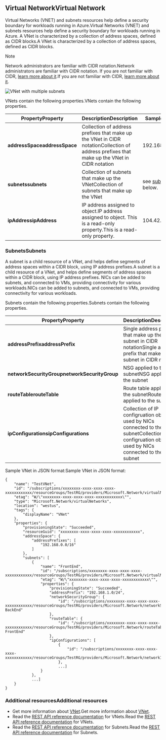## <a name="virtual-network"></a><span data-ttu-id="6b688-101">Virtual Network</span><span class="sxs-lookup"><span data-stu-id="6b688-101">Virtual Network</span></span>
<span data-ttu-id="6b688-102">Virtual Networks (VNET) and subnets resources help define a security boundary for workloads running in Azure.</span><span class="sxs-lookup"><span data-stu-id="6b688-102">Virtual Networks (VNET) and subnets resources help define a security boundary for workloads running in Azure.</span></span> <span data-ttu-id="6b688-103">A VNet is characterized by a collection of address spaces, defined as CIDR blocks.</span><span class="sxs-lookup"><span data-stu-id="6b688-103">A VNet is characterized by a collection of address spaces, defined as CIDR blocks.</span></span> 

> [!NOTE]
> <span data-ttu-id="6b688-104">Network administrators are familiar with CIDR notation.</span><span class="sxs-lookup"><span data-stu-id="6b688-104">Network administrators are familiar with CIDR notation.</span></span> <span data-ttu-id="6b688-105">If you are not familiar with CIDR, [learn more about it](http://whatismyipaddress.com/cidr).</span><span class="sxs-lookup"><span data-stu-id="6b688-105">If you are not familiar with CIDR, [learn more about it](http://whatismyipaddress.com/cidr).</span></span>
> 
> 

![VNet with multiple subnets](https://docstestmedia1.blob.core.windows.net/azure-media/includes/media/resource-groups-networking/Figure4.png)

<span data-ttu-id="6b688-107">VNets contain the following properties.</span><span class="sxs-lookup"><span data-stu-id="6b688-107">VNets contain the following properties.</span></span>

| <span data-ttu-id="6b688-108">Property</span><span class="sxs-lookup"><span data-stu-id="6b688-108">Property</span></span> | <span data-ttu-id="6b688-109">Description</span><span class="sxs-lookup"><span data-stu-id="6b688-109">Description</span></span> | <span data-ttu-id="6b688-110">Sample values</span><span class="sxs-lookup"><span data-stu-id="6b688-110">Sample values</span></span> |
| --- | --- | --- |
| <span data-ttu-id="6b688-111">**addressSpace**</span><span class="sxs-lookup"><span data-stu-id="6b688-111">**addressSpace**</span></span> |<span data-ttu-id="6b688-112">Collection of address prefixes that make up the VNet in CIDR notation</span><span class="sxs-lookup"><span data-stu-id="6b688-112">Collection of address prefixes that make up the VNet in CIDR notation</span></span> |<span data-ttu-id="6b688-113">192.168.0.0/16</span><span class="sxs-lookup"><span data-stu-id="6b688-113">192.168.0.0/16</span></span> |
| <span data-ttu-id="6b688-114">**subnets**</span><span class="sxs-lookup"><span data-stu-id="6b688-114">**subnets**</span></span> |<span data-ttu-id="6b688-115">Collection of subnets that make up the VNet</span><span class="sxs-lookup"><span data-stu-id="6b688-115">Collection of subnets that make up the VNet</span></span> |<span data-ttu-id="6b688-116">see [subnets](#Subnets) below.</span><span class="sxs-lookup"><span data-stu-id="6b688-116">see [subnets](#Subnets) below.</span></span> |
| <span data-ttu-id="6b688-117">**ipAddress**</span><span class="sxs-lookup"><span data-stu-id="6b688-117">**ipAddress**</span></span> |<span data-ttu-id="6b688-118">IP address assigned to object.</span><span class="sxs-lookup"><span data-stu-id="6b688-118">IP address assigned to object.</span></span> <span data-ttu-id="6b688-119">This is a read-only property.</span><span class="sxs-lookup"><span data-stu-id="6b688-119">This is a read-only property.</span></span> |<span data-ttu-id="6b688-120">104.42.233.77</span><span class="sxs-lookup"><span data-stu-id="6b688-120">104.42.233.77</span></span> |

### <a name="subnets"></a><span data-ttu-id="6b688-121">Subnets</span><span class="sxs-lookup"><span data-stu-id="6b688-121">Subnets</span></span>
<span data-ttu-id="6b688-122">A subnet is a child resource of a VNet, and helps define segments of address spaces within a CIDR block, using IP address prefixes.</span><span class="sxs-lookup"><span data-stu-id="6b688-122">A subnet is a child resource of a VNet, and helps define segments of address spaces within a CIDR block, using IP address prefixes.</span></span> <span data-ttu-id="6b688-123">NICs can be added to subnets, and connected to VMs, providing connectivity for various workloads.</span><span class="sxs-lookup"><span data-stu-id="6b688-123">NICs can be added to subnets, and connected to VMs, providing connectivity for various workloads.</span></span>

<span data-ttu-id="6b688-124">Subnets contain the following properties.</span><span class="sxs-lookup"><span data-stu-id="6b688-124">Subnets contain the following properties.</span></span> 

| <span data-ttu-id="6b688-125">Property</span><span class="sxs-lookup"><span data-stu-id="6b688-125">Property</span></span> | <span data-ttu-id="6b688-126">Description</span><span class="sxs-lookup"><span data-stu-id="6b688-126">Description</span></span> | <span data-ttu-id="6b688-127">Sample values</span><span class="sxs-lookup"><span data-stu-id="6b688-127">Sample values</span></span> |
| --- | --- | --- |
| <span data-ttu-id="6b688-128">**addressPrefix**</span><span class="sxs-lookup"><span data-stu-id="6b688-128">**addressPrefix**</span></span> |<span data-ttu-id="6b688-129">Single address prefix that make up the subnet in CIDR notation</span><span class="sxs-lookup"><span data-stu-id="6b688-129">Single address prefix that make up the subnet in CIDR notation</span></span> |<span data-ttu-id="6b688-130">192.168.1.0/24</span><span class="sxs-lookup"><span data-stu-id="6b688-130">192.168.1.0/24</span></span> |
| <span data-ttu-id="6b688-131">**networkSecurityGroup**</span><span class="sxs-lookup"><span data-stu-id="6b688-131">**networkSecurityGroup**</span></span> |<span data-ttu-id="6b688-132">NSG applied to the subnet</span><span class="sxs-lookup"><span data-stu-id="6b688-132">NSG applied to the subnet</span></span> |<span data-ttu-id="6b688-133">see [NSGs](#Network-Security-Group)</span><span class="sxs-lookup"><span data-stu-id="6b688-133">see [NSGs](#Network-Security-Group)</span></span> |
| <span data-ttu-id="6b688-134">**routeTable**</span><span class="sxs-lookup"><span data-stu-id="6b688-134">**routeTable**</span></span> |<span data-ttu-id="6b688-135">Route table applied to the subnet</span><span class="sxs-lookup"><span data-stu-id="6b688-135">Route table applied to the subnet</span></span> |<span data-ttu-id="6b688-136">see [UDR](#Route-table)</span><span class="sxs-lookup"><span data-stu-id="6b688-136">see [UDR](#Route-table)</span></span> |
| <span data-ttu-id="6b688-137">**ipConfigurations**</span><span class="sxs-lookup"><span data-stu-id="6b688-137">**ipConfigurations**</span></span> |<span data-ttu-id="6b688-138">Collection of IP configruation objects used by NICs connected to the subnet</span><span class="sxs-lookup"><span data-stu-id="6b688-138">Collection of IP configruation objects used by NICs connected to the subnet</span></span> |<span data-ttu-id="6b688-139">see [UDR](#Route-table)</span><span class="sxs-lookup"><span data-stu-id="6b688-139">see [UDR](#Route-table)</span></span> |

<span data-ttu-id="6b688-140">Sample VNet in JSON format:</span><span class="sxs-lookup"><span data-stu-id="6b688-140">Sample VNet in JSON format:</span></span>

    {
        "name": "TestVNet",
        "id": "/subscriptions/xxxxxxxx-xxxx-xxxx-xxxx-xxxxxxxxxxxx/resourceGroups/TestRG/providers/Microsoft.Network/virtualNetworks/TestVNet",
        "etag": "W/\"xxxxxxxx-xxxx-xxxx-xxxx-xxxxxxxxxxxx\"",
        "type": "Microsoft.Network/virtualNetworks",
        "location": "westus",
        "tags": {
            "displayName": "VNet"
        },
        "properties": {
            "provisioningState": "Succeeded",
            "resourceGuid": "xxxxxxxx-xxxx-xxxx-xxxx-xxxxxxxxxxxx",
            "addressSpace": {
                "addressPrefixes": [
                    "192.168.0.0/16"
                ]
            },
            "subnets": [
                {
                    "name": "FrontEnd",
                    "id": "/subscriptions/xxxxxxxx-xxxx-xxxx-xxxx-xxxxxxxxxxxx/resourceGroups/TestRG/providers/Microsoft.Network/virtualNetworks/TestVNet/subnets/FrontEnd",
                    "etag": "W/\"xxxxxxxx-xxxx-xxxx-xxxx-xxxxxxxxxxxx\"",
                    "properties": {
                        "provisioningState": "Succeeded",
                        "addressPrefix": "192.168.1.0/24",
                        "networkSecurityGroup": {
                            "id": "/subscriptions/xxxxxxxx-xxxx-xxxx-xxxx-xxxxxxxxxxxx/resourceGroups/TestRG/providers/Microsoft.Network/networkSecurityGroups/NSG-BackEnd"
                        },
                        "routeTable": {
                            "id": "/subscriptions/xxxxxxxx-xxxx-xxxx-xxxx-xxxxxxxxxxxx/resourceGroups/TestRG/providers/Microsoft.Network/routeTables/UDR-FrontEnd"
                        },
                        "ipConfigurations": [
                            {
                                "id": "/subscriptions/xxxxxxxx-xxxx-xxxx-xxxx-xxxxxxxxxxxx/resourceGroups/TestRG/providers/Microsoft.Network/networkInterfaces/NICWEB1/ipConfigurations/ipconfig1"
                            },
                            ...]
                    }
                },
                ...]
        }
    }

### <a name="additional-resources"></a><span data-ttu-id="6b688-141">Additional resources</span><span class="sxs-lookup"><span data-stu-id="6b688-141">Additional resources</span></span>
* <span data-ttu-id="6b688-142">Get more information about [VNet](../articles/virtual-network/virtual-networks-overview.md).</span><span class="sxs-lookup"><span data-stu-id="6b688-142">Get more information about [VNet](../articles/virtual-network/virtual-networks-overview.md).</span></span>
* <span data-ttu-id="6b688-143">Read the [REST API reference documentation](https://msdn.microsoft.com/library/azure/mt163650.aspx) for VNets.</span><span class="sxs-lookup"><span data-stu-id="6b688-143">Read the [REST API reference documentation](https://msdn.microsoft.com/library/azure/mt163650.aspx) for VNets.</span></span>
* <span data-ttu-id="6b688-144">Read the [REST API reference documentation](https://msdn.microsoft.com/library/azure/mt163618.aspx) for Subnets.</span><span class="sxs-lookup"><span data-stu-id="6b688-144">Read the [REST API reference documentation](https://msdn.microsoft.com/library/azure/mt163618.aspx) for Subnets.</span></span>


